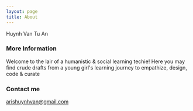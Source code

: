 ```yaml
---
layout: page
title: About
---
```


Huynh Van Tu An

### More Information

Welcome to the lair of a humanistic & social learning techie! Here you may find crude drafts from a young girl's learning journey to empathize, design, code & curate

### Contact me

[arishuynhvan@gmail.com](mailto:arishuynhvan@gmail.com)
